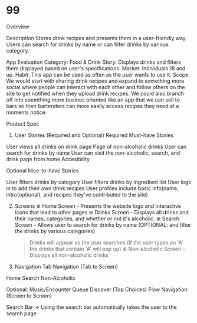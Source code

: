 # 99

Overview

Description
Stores drink recipes and presents them in a user-friendly way. Users can search for drinks by name or can filter drinks by various category.

App Evaluation
Category: Food & Drink
Story: Displays drinks and filters them displayed based on user's specifications.
Market: Individuals 18 and up.
Habit: This app can be used as often as the user wants to use it.
Scope: We would start with sharing drink recipes and expand to something more social where people can 
interact with each other and follow others on the site to get notified when they upload drink recipes. 
We could also branch off into soemthing more busines oriented like an app that we can sell to bars so 
their bartenders can more easily access recipes they need at a moments notice.


Product Spec

1. User Stories (Required and Optional)
Required Must-have Stories

User views all drinks on drink page
Page of non-alcoholic drinks
User can search for drinks by name
User can visit the non-alcoholic, search, and drink page from home
Accesibility


Optional Nice-to-have Stories

User filters drinks by category
User filters drinks by ingredient list
User logs in to add their own drink recipes
User profiles include basic info(name, intro(optional), and recipes they've contributed to the site)


2. Screens
⊛ Home Screen - Presents the website logo and interactive icons that lead to other pages
⊛ Drinks Screen - Displays all drinks and their names, categories, and whether or not it's alcoholic.
⊛ Search Screen - Allows user to search for drinks by name (OPTIONAL: and filter the drinks by various categories)
    > Drinks will appear as the user searches (If the user types an 'A' the drinks that contain 'A' will pop up)
⊛ Non-alcoholic Screen - Displays all non-alcoholic drinks

3. Navigation
Tab Navigation (Tab to Screen)

Home
Search
Non-Alcoholic

Optional:
Music/Encounter Queue
Discover (Top Choices)
Flow Navigation (Screen to Screen)

Search Bar -> Using the search bar automatically takes the user to the search page
